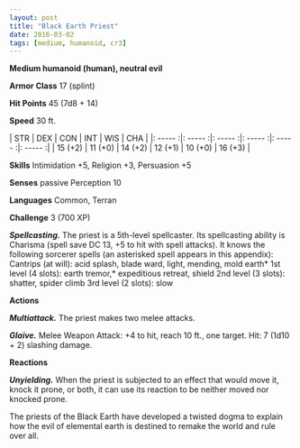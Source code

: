 ```yaml
---
layout: post
title: "Black Earth Priest"
date: 2016-03-02
tags: [medium, humanoid, cr3]
---
```


**Medium humanoid (human), neutral evil**

**Armor Class** 17 (splint)

**Hit Points** 45 (7d8 + 14)

**Speed** 30 ft.

|   STR   |   DEX   |   CON   |   INT   |   WIS   |   CHA   |
|: ----- :|: ----- :|: ----- :|: ----- :|: ----- :|: ----- :|
| 15 (+2) | 11 (+0) | 14 (+2) | 12 (+1) | 10 (+0) | 16 (+3) |

**Skills** Intimidation +5, Religion +3, Persuasion +5

**Senses** passive Perception 10

**Languages** Common, Terran

**Challenge** 3 (700 XP)

***Spellcasting.*** The priest is a 5th-level spellcaster. Its spellcasting ability is Charisma (spell save DC 13, +5 to hit
with spell attacks). It knows the following sorcerer spells (an asterisked spell appears in this appendix):
Cantrips (at will): acid splash, blade ward, light, mending, mold earth*
1st level (4 slots): earth tremor,* expeditious retreat, shield
2nd level (3 slots): shatter, spider climb
3rd level (2 slots): slow

**Actions**

***Multiattack.*** The priest makes two melee attacks.

***Glaive.*** Melee Weapon Attack: +4 to hit, reach 10 ft., one target. Hit: 7 (1d10 + 2) slashing damage.

**Reactions**

***Unyielding.*** When the priest is subjected to an effect that would move it, knock it prone, or both, it can use its reaction to be neither moved nor knocked prone.

The priests of the Black Earth have developed a twisted dogma to explain how the evil of elemental earth is destined to remake the world and rule over all.

